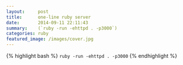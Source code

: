 ```yaml
---
layout:     post
title:      one-line ruby server
date:       2014-09-11 22:11:43
summary:    (`ruby -run -ehttpd . -p3000`)
categories: ruby
featured_image: /images/cover.jpg
---
```


{% highlight bash %}
  `ruby -run -ehttpd . -p3000`
{% endhighlight %}
